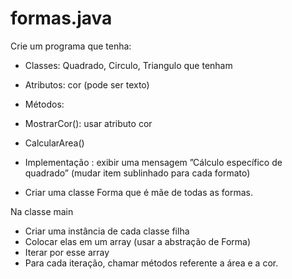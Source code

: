 # formas.java
Crie um programa que tenha:

- Classes: Quadrado, Circulo, Triangulo que tenham
- Atributos: cor (pode ser texto)
- Métodos:
- MostrarCor(): usar atributo cor
- CalcularArea()

- Implementação :  exibir uma mensagem  ”Cálculo específico de quadrado” (mudar item sublinhado para cada formato)

- Criar uma classe Forma que é mãe de todas as formas.

Na classe main
- Criar uma instância de cada classe filha
- Colocar elas em um array (usar a abstração de Forma)
- Iterar por esse array
- Para cada iteração, chamar métodos referente a área e a cor.
